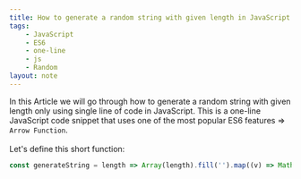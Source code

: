 ```yaml
---
title: How to generate a random string with given length in JavaScript
tags:
    - JavaScript
    - ES6
    - one-line
    - js
    - Random
layout: note
---
```




In this Article we will go through how to generate a random string with given length only using single line of code in JavaScript.
This is a one-line JavaScript code snippet that uses one of the most popular ES6 features => `Arrow Function`.
<br/>
<br/>
Let's define this short function:

```js {.wrap}
const generateString = length => Array(length).fill('').map((v) => Math.random().toString(36).charAt(2)).join('');
```